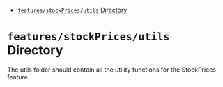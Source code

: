 <!-- START doctoc generated TOC please keep comment here to allow auto update -->
<!-- DON'T EDIT THIS SECTION, INSTEAD RE-RUN doctoc TO UPDATE -->

- [`features/stockPrices/utils` Directory](#featuresstockpricesutils-directory)

<!-- END doctoc generated TOC please keep comment here to allow auto update -->

# `features/stockPrices/utils` Directory

The utils folder should contain all the utility functions for the StockPrices feature.
